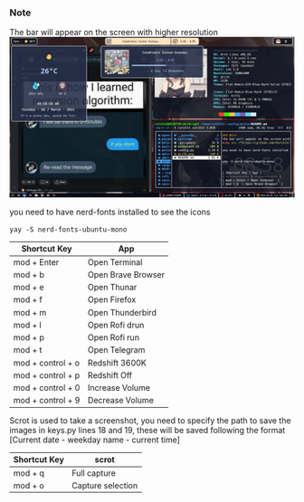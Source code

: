 ### Note
The bar will appear on the screen with higher resolution
<img src ="https://github.com/Rufi512/dotfiles/blob/main/.config/qtile/qtile.png"/>

you need to have nerd-fonts installed to see the icons

```
yay -S nerd-fonts-ubuntu-mono
```

| Shortcut Key | App |
| ------------- | ------------- |
| mod + Enter | Open Terminal  |
| mod + b  | Open Brave Browser  |
| mod + e  | Open Thunar  |
| mod + f  | Open Firefox  |
| mod + m  | Open Thunderbird  |
| mod + l  | Open Rofi drun  |
| mod + p  | Open Rofi run  |
| mod + t  | Open Telegram  |
| mod + control + o  | Redshift 3600K  |
| mod + control + p  | Redshift Off  |
| mod + control + 0  | Increase Volume  |
| mod + control + 9  | Decrease Volume  |

Scrot is used to take a screenshot, you need to specify the path to save the images in keys.py lines 18 and 19, these will be saved following the format [Current date - weekday name - current time]


| Shortcut Key | scrot |
| ------------- | ------------- |
| mod + q | Full capture  |
| mod + o | Capture selection |